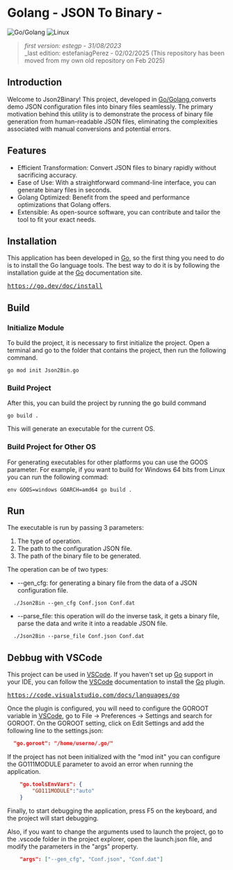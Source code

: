 
[go_ref]: https://go.dev/
[vscode_ref]: https://code.visualstudio.com/
[vscode_go_ref]:https://code.visualstudio.com/docs/languages/go
[go_install_ref]: https://go.dev/doc/install

# Golang - JSON To Binary - 

![Go/Golang](https://img.shields.io/badge/go-%2300ADD8.svg?style=for-the-badge&logo=go&logoColor=white)
![Linux](https://img.shields.io/badge/Linux-FCC624?style=for-the-badge&logo=linux&logoColor=black)

> _first version: estegp - 31/08/2023_ </br>
> _last edition: estefaniagPerez - 02/02/2025 (This repository has been moved from my own old repository on Feb 2025)

## Introduction
Welcome to Json2Binary! This project, developed in [Go/Golang][go_ref],converts demo JSON configuration files into binary files seamlessly. The primary motivation behind this utility is to demonstrate the process of binary file generation from human-readable JSON files, eliminating the complexities associated with manual conversions and potential errors.
 

<!--
![maintenance-status](https://img.shields.io/badge/maintenance-actively--developed-brightgreen.svg)-->

## Features

- Efficient Transformation: Convert JSON files to binary rapidly without sacrificing accuracy.
- Ease of Use: With a straightforward command-line interface, you can generate binary files in seconds.
- Golang Optimized: Benefit from the speed and performance optimizations that Golang offers.
- Extensible: As open-source software, you can contribute and tailor the tool to fit your exact needs.

## Installation
This application has been developed in [Go][go_ref], so the first thing you need to do is to install the Go language tools. The best way to do it is by following the installation guide at the [Go][go_ref] documentation site.
<pre>
<a href="https://go.dev/doc/install">https://go.dev/doc/install</a>
</pre>

## Build
### Initialize Module
To build the project, it is necessary to first initialize the project. Open a terminal and go to the folder that contains the project, then run the following command.

```Shell
go mod init Json2Bin.go
```
### Build Project
After this, you can build the project by running the go build command
```Shell
go build .
```
This will generate an executable for the current OS.

### Build Project for Other OS
For generating executables for other platforms you can use the GOOS parameter. For example, if you want to build for Windows 64 bits from Linux you can run the following commad:

```Shell
env GOOS=windows GOARCH=amd64 go build .
```
## Run
The executable is run by passing 3 parameters:
1. The type of operation.
2. The path to the configuration JSON file.
3. The path of the binary file to be generated. 

The operation can be of two types:
- --gen_cfg: for generating a binary file from the data of a JSON configuration file.
```Shell
  ./Json2Bin --gen_cfg Conf.json Conf.dat
```
- --parse_file: this operation will do the inverse task, it gets a binary file, parse the data and write it into a readable JSON file.
```Shell
  ./Json2Bin --parse_file Conf.json Conf.dat
```
## Debbug with VSCode
This project can be used in [VSCode][vscode_ref]. If you haven't set up [Go][go_ref] support in your IDE, you can follow the [VSCode][vscode_go_ref] documentation to install the [Go][go_ref] plugin.
<pre>
<a href="https://code.visualstudio.com/docs/languages/go">https://code.visualstudio.com/docs/languages/go</a>
</pre>

Once the plugin is configured, you will need to configure the GOROOT variable in [VSCode][vscode_ref], go to File -> Preferences -> Settings and search for GOROOT. On the GOROOT setting, click on Edit Settings and add the following line to the settings.json:

```json
  "go.goroot": "/home/userno/.go/"
```

If the project has not been initialized with the "mod init" you can configure the GO111MODULE parameter to avoid an error when running the application.
```json
    "go.toolsEnvVars": {
        "GO111MODULE":"auto"
    }
```

Finally, to start debugging the application, press F5 on the keyboard, and the project will start debugging.

Also, if you want to change the arguments used to launch the project, go to the .vscode folder in the project explorer, open the launch.json file, and modify the parameters in the "args" property.

```json
    "args": ["--gen_cfg", "Conf.json", "Conf.dat"]
```
